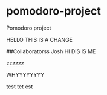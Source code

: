 # pomodoro-project
Pomodoro project


HELLO THIS IS A CHANGE


##Collaboratorss
Josh
HI DIS IS ME

zzzzzz

WHYYYYYYYY

test tet est 